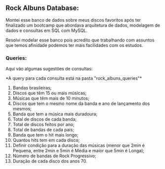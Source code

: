 <h2>Rock Albuns Database:</h2>

<p>Montei esse banco de dados sobre meus discos favoritos após ter finalizado um bootcamp
 que abordava arquitetura de dados, modelagem de dados e consultas em SQL com MySQL.</p>
 
 <p>Resolvi modelar esse banco pois acredito que trabalhando com assuntos que temos afinidade
 podemos ter mais facilidades com os estudos.</p>

<h3>Queries:</h3>
<p>Aqui vão algumas sugestões de consultas: </p>
<p>*A query para cada consulta está na pasta "rock_albuns_queries"*

1. Bandas brasileiras;
2. Discos que têm 15 ou mais músicas;
3. Músicas que têm mais de 10 minutos;
4. Discos que tem o mesmo nome da banda e ano de lançamento dos mesmos;
5. Banda que tem a música mais duradoura;
6. Total de discos de cada banda;
7. Total de discos feitos por ano;
8. Total de bandas de cada país;
9. Banda que tem o hit mais longo;
10. Quantos hits tem em cada disco;
11. Definir condição para a duração das músicas (menor que 2min é Pequena, entre 2min e 5min é Média e maior que 5min é Longa);
12. Número de bandas de Rock Progressivo;
13. Duração de cada disco dos anos 70.

